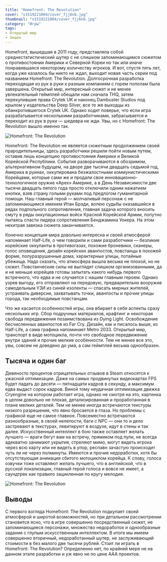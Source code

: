 ```yaml
---
title: "Homefront: The Revolution"
cover: "v1519221004/cover_fjj6nb.jpg"
thumbnail: "v1519221004/cover_fjj6nb.jpg"
category: "Игры"
tags:
- Открытый мир
- Экшен
---
```


Homefront, вышедшая в 2011 году, представляла собой среднестатистический шутер с не слишком запоминающимся сюжетом о противостоянии Америки и Северной Кореи но так или иначе понравившаяся некоторому количеству игроков. И вот, спустя пять лет, когда уже казалось бы никто не ждал, выходит новая часть серии под названием Homefront: The Revolution. Долгосрочная разработка переходящая из рук в руки к разным компаниям с горем пополам была завершена. Открытый мир, интересный сюжет и не менее увлекательный геймплей обещали нам сначала THQ, затем перекупившие права Crytek UK и наконец Dambuster Studios под крылом у издательства Deep Silver, все те же выходцы из обанкротившегося Crytek UK. Однако ходит поверье, что если игра разрабатывается несколькими разработчиками, забрасывается и переходит из рук в руки — шедевра не жди. Увы, но с Homefront: The Revolution вышло именно так.

![Homefront: The Revolution][image-1]

Homefront: The Revolution не является сюжетным продолжением своей прародительницы, здесь разработчики решили пойти новым путем, оставив лишь концепцию противостояния Америки и Великой Корейской Республики. События разворачиваются в обозримом, альтернативном будущем, на дворе две тысячи двадцать седьмой год, Америка в руинах, оккупирована безжалостными коммунистическими Корейцами, которые сами же и продали свое инновационно-технологичное оружие «Apex» Америке, а в День Независимости две тысячи двадцать пятого года просто отключили одним нажатием кнопки, взяв страну голыми руками под предлогом гуманитарной помощи. Наш главный герой — молчаливый персонаж с не запоминающимся именем Итан Брэди, волею судьбы оказавшийся в рядах подпольного сопротивления, главная задача которого вносить смуту в ряды оккупационных войск Красной Корейской Армии, попутно пытаясь спасти лидера сопротивления Бенджамина Уокера. На этом нехитрая завязка сюжета заканчивается.

<!-- more -->

Конечно концепция мира довольно интересна и своей атмосферой напоминает Half-Life, о чем говорили и сами разработчики — безликие корейские оккупанты в противогазах, похожие броневики, сканеры, голос оповещения, дизайн корейских аванпостов, повстанцы в похожей форме, полуразрушенные дома, характерные улицы, потайные убежища. Надо сказать, что атмосфера вышла весьма не плохой, но не сюжет. Повстанческие силы не выглядят слишком организованными, да и не меньше корейцев готовы запытать какого нибудь первого встречного, что едва и не случается с нашим главным героем. Однако узрев выгоду, его отправляют на передовую, предварительно вооружив самодельным УЗИ из синей изоленты — спасать мирных жителей, устраивать диверсии, захватывать точки, аванпосты и прочие улицы города, так необходимые повстанцам.

Что же касается особенностей игры, она вбирает в себя аспекты сразу нескольких игр. Сбор подручных материалов, крафтинг и некоторая свобода передвижения позаимствована из Dying Light. Освобождение бесчисленных аванпостов из Far Cry. Дизайн, как и писалось выше, из Half-Life, а сама графика напоминает Metro 2033. Открытый мир, транспорт в виде мотоцикла, почти что свободное передвижение внутри зданий и прочие мелкие особенности. Тем не менее все это, увы, совсем не доведено до ума, а сам геймплей весьма однообразен.

## Тысяча и один баг

Девяносто процентов отрицательных отзывов в Steam относятся к ужасной оптимизации. Даже на самых продвинутых видеокартах FPS будет падать до десяти — пятнадцати кадров в секунду, а максимум едва выдаст сорок кадров. Виной тому неудачная оптимизация движка Cryengine на котором работает игра, однако не смотря на это, картинка в целом довольно не плохая, детализированная и проработанная в плане мелких деталей. Тем не менее иногда встречаются текстуры низкого разрешения, что явно бросается в глаза. Но проблемы с графикой еще не самое главное. Повсеместно встречаются разнообразные, в своей нелепости, баги с NPC — они то и дело застревают в текстурах, левитируют в воздухе, идут в стены и так далее. Искусственный интеллект в бою также оставляет желать лучшего — враги бегут вам на встречу, прямиком под пули, не всегда адекватно занимают укрытия, стреляют мимо, могут видеть игрока через всю карту или не видеть в упор, респавн зачастую происходит чуть ли не через полминуты. Имеются и прочие недоработки, хотя бы отсутствующая анимация сбитого мотоциклом корейца. К слову, голоса озвучки тоже оставляют желать лучшего, что в английской, что в русской локализации, главный герой голоса и вовсе не имеет, а саундтрек как правило зацикленная по кругу мелодия.

![Homefront: The Revolution][image-2]

## Выводы

С первого взгляда Homefront: The Revolution подкупает своей атмосферой и широтой возможностей, но при детальном рассмотрении становится ясно, что в игре совершенно посредственный сюжет, не запоминающиеся персонажи, множество недоработок и однообразные задания с глупым искусственным интеллектом. В итоге мы имеем совершенно вторичный, недоработанный шутер, не заслуживающий стоимости в без малого две тысячи рублей. Стоит ли играть в Homefront: The Revolution? Определенно нет, по крайней мере не на данном этапе разработки и уж явно не по цене ААА проектов.

[image-1]:  https://res.cloudinary.com/milkleaks/image/upload/v1519036904/01_dldjun.jpg
[image-2]:  https://res.cloudinary.com/milkleaks/image/upload/v1519036905/02_fi2iau.jpg